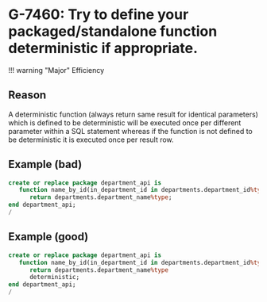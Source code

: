# G-7460: Try to define your packaged/standalone function deterministic if appropriate.

!!! warning "Major"
    Efficiency

## Reason

A deterministic function (always return same result for identical parameters) which is defined to be deterministic will be executed once per different parameter within a SQL statement whereas if the function is not defined to be deterministic it is executed once per result row.

## Example (bad)

``` sql
create or replace package department_api is
   function name_by_id(in_department_id in departments.department_id%type)
      return departments.department_name%type;
end department_api;
/
```

## Example (good)

``` sql
create or replace package department_api is
   function name_by_id(in_department_id in departments.department_id%type)
      return departments.department_name%type
      deterministic;
end department_api;
/
```